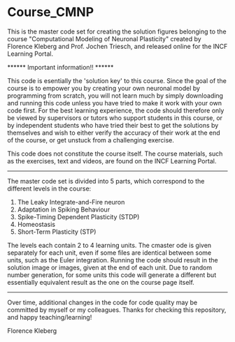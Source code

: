 # Course_CMNP

This is the master code set for creating the solution figures belonging to the course "Computational Modeling of Neuronal Plasticity" created by Florence Kleberg and Prof. Jochen Triesch, and released online for the INCF Learning Portal.

****** Important information!! ******

This code is esentially the 'solution key' to this course. Since the goal of the course is to empower you by creating your own neuronal model by programming from scratch, you will not learn much by simply downloading and running this code unless you have tried to make it work with your own code first. For the best learning experience, the code should therefore only be viewed by supervisors or tutors who support students in this course, or by independent students who have tried their best to get the solutions by themselves and wish to either verify the accuracy of their work at the end of the course, or get unstuck from a challenging exercise. 

This code does not constitute the course itself. The course materials, such as the exercises, text and videos, are found on the INCF Learning Portal. 

******

The master code set is divided into 5 parts, which correspond to the different levels in the course:

1. The Leaky Integrate-and-Fire neuron
2. Adaptation in Spiking Behaviour
3. Spike-Timing Dependent Plasticity (STDP)
4. Homeostasis
5. Short-Term Plasticity (STP)

The levels each contain 2 to 4 learning units. The cmaster ode is given separately for each unit, even if some files are identical between some units, such as the Euler integration. Running the code should result in the solution image or images, given at the end of each unit. Due to random number generation, for some units this code will generate a different but essentially equivalent result as the one on the course page itself.

******

Over time, additional changes in the code for code quality may be committed by myself or my colleagues.
Thanks for checking this repository, and happy teaching/learning!

Florence Kleberg



